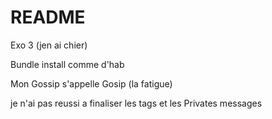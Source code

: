 # README
Exo 3 (jen ai chier)

Bundle install comme d'hab

Mon Gossip s'appelle Gosip (la fatigue)

je n'ai pas reussi a finaliser les tags et les Privates messages